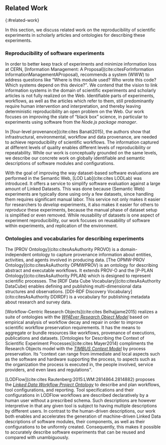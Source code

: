 ## Related Work
{:#related-work}

In this section, we discuss related work on the reproducibility of scientific experiments in scholarly articles
and ontologies for describing these experiments.

### Reproducibility of software experiments
In order to better keep track of experiments and minimize information loss at CERN, [Information Management: A Proposal](cite:citesForInformation InformationManagementAProposal), recommends a system (WWW) to address questions like <q>Where is this module used? Who wrote this code? Which systems depend on this device?</q>. We contend that the vision to link information systems in the domain of scientific experiments and scholarly articles is not fully realized on the Web. Identifiable parts of experiments, workflows, as well as the articles which refer to them, still predominantly require human intervention and interpretation, and thereby leaving deterministic reproducibility an open problem on the Web. Our work focuses on improving the state of <q>black box</q> science, in particular to experiments using software from the <cite>Node.js package manager</cite>.

In [four-level provenance](cite:cites Banati2015), the authors show that infrastructural, environmental, workflow and data provenance, are needed to achieve reproducibility of scientific workflows.
The information captured at different levels of quality enables different levels of reproducibility or repeatability.
While our work is conceptually grounded on the same levels, we describe our concrete work on globally identifiable and semantic descriptions of software modules and configurations.

With the goal of improving the way dataset-based software evaluations are performed in the Semantic Web,
[LOD Lab](cite:cites LODLab) was introduced.
It offers a service to simplify software evaluation
against a large amount of Linked Datasets.
This was done because (Semantic Web) experiments are typically done using only a few datasets,
since handling them requires significant manual labor.
This service not only makes it easier for researchers to _develop_ experiments,
it also makes it easier for others to _reproduce_ these experiments,
because the manual phase of dataset setup is simplified or even removed.
While reusability of datasets is one aspect of experiment reproducibility,
our work focuses on reusability of software within experiments, and replication of the environment.

### Ontologies and vocabularies for describing experiments
The [PROV Ontology](cito:citesAsAuthority PROVO) is a domain-independent ontology to capture provenance information about entities, activities, and agents involved in producing data. [The OPMW-PROV Ontology](cito:citesAsAuthority OPMWPROV) is an ontology for describing abstract and executable workflows. It extends PROV-O and the [P-PLAN Ontology](cito:citesAsAuthority PPLAN) which is designed to represent scientific processes. The [RDF Data Cube Vocabulary](cito:citesAsAuthority DataCube) enables defining and publishing multi-dimensional data structures and observations.
[DDI-RDF Discovery Vocabulary](cito:citesAsAuthority DDIRDF) is a vocabulary for publishing metadata about research and survey data.

[Workflow-Centric Research Objects](cite:cites Belhajjame2015) realizes a suite of ontologies with the <cite><a href="https://w3id.org/ro/">Wf4Ever Research Object Model</a></cite> based on empirical analysis of workflow decay and repair in order to improve scientific workflow preservation requirements. It has the means to aggregate or bundle resources like workflows, provenance of executions, publications and datasets. [Ontologies for Describing the Context of Scientific Experiment Processes](cite:cites Mayer2014) compliments the Research Objects model with the <cite><a href="http://www.timbusproject.net/portal/publications/ontologies/">TIMBUS Context Model</a></cite> by process preservation. Its <q>context can range from immediate and local aspects such as the software and hardware supporting the process, to aspects such as the organization the process is executed in, the people involved, service providers, and even laws and regulations</q>.

[LODFlow](cite:cites Rautenberg:2015:LWM:2814864.2814882) proposes the <cite><a href="https://github.com/AKSW/ldwpo">Linked Data Workflow Project Ontology</a></cite> to describe and plan workflows, tool configurations, and reporting.
Tool specifications and their configurations in LODFlow workflows are described declaratively by a human user without a prescribed schema.
Such descriptions are however interpretive in that any given tool is subject to having multiple descriptions by different users.
In contrast to the human-driven descriptions, our work both enables and accelerates the generation of machine-driven Linked Data descriptions of software modules, their components, as well as their configurations to be uniformly created.
Consequently, this makes it possible to accurately describe software experiments that can be reused and compared with unambiguously.
